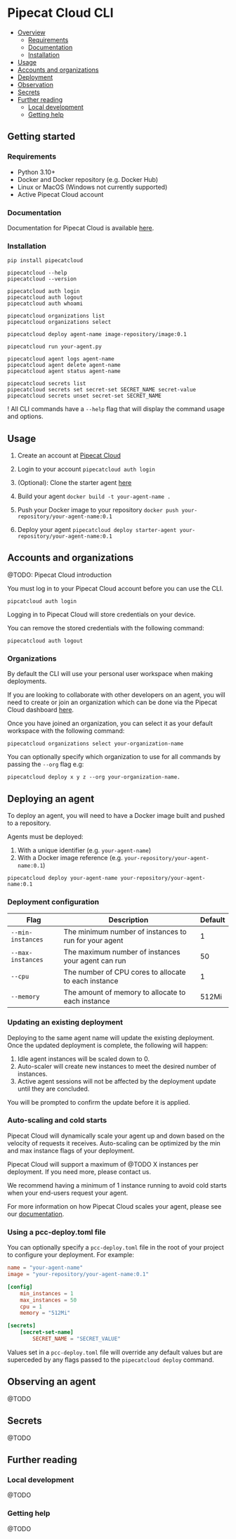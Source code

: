 # Pipecat Cloud CLI

- [Overview](#getting-started)
    - [Requirements](#requirements)
    - [Documentation](#documentation)
    - [Installation](#installation)
- [Usage](#usage)
- [Accounts and organizations](#accounts-and-organizations)
- [Deployment](#deploying-an-agent)
- [Observation](#observing-an-agent)
- [Secrets](#secrets)
- [Further reading](#further-reading)
    - [Local development](#local-development)
    - [Getting help](#getting-help)

## Getting started

### Requirements

- Python 3.10+
- Docker and Docker repository (e.g. Docker Hub)
- Linux or MacOS (Windows not currently supported)
- Active Pipecat Cloud account

### Documentation

Documentation for Pipecat Cloud is available [here](https://pipecat.cloud/docs).

### Installation

```shell
pip install pipecatcloud

pipecatcloud --help
pipecatcloud --version

pipecatcloud auth login
pipecatcloud auth logout
pipecatcloud auth whoami

pipecatcloud organizations list
pipecatcloud organizations select

pipecatcloud deploy agent-name image-repository/image:0.1

pipecatcloud run your-agent.py

pipecatcloud agent logs agent-name
pipecatcloud agent delete agent-name
pipecatcloud agent status agent-name

pipecatcloud secrets list
pipecatcloud secrets set secret-set SECRET_NAME secret-value
pipecatcloud secrets unset secret-set SECRET_NAME
```

! All CLI commands have a `--help` flag that will display the command usage and options.

## Usage

1. Create an account at [Pipecat Cloud](https://pipecat.cloud)

2. Login to your account `pipecatcloud auth login`

3. (Optional): Clone the starter agent [here](https://github.com/pipecat-ai/pipecat-cloud-starter-agent)

4. Build your agent `docker build -t your-agent-name .`

5. Push your Docker image to your repository `docker push your-repository/your-agent-name:0.1`

6. Deploy your agent `pipecatcloud deploy starter-agent your-repository/your-agent-name:0.1`


## Accounts and organizations

@TODO: Pipecat Cloud introduction

You must log in to your Pipecat Cloud account before you can use the CLI.

`pipcatcloud auth login` 

Logging in to Pipecat Cloud will store credentials on your device.

You can remove the stored credentials with the following command:

`pipecatcloud auth logout`

### Organizations

By default the CLI will use your personal user workspace when making deployments.

If you are looking to collaborate with other developers on an agent, you will need to create or join an organization which can be done via the Pipecat Cloud dashboard [here](https://pipecat.cloud/dashboard/organizations/create).

Once you have joined an organization, you can select it as your default workspace with the following command:

`pipecatcloud organizations select your-organization-name`

You can optionally specify which organization to use for all commands by passing the `--org` flag e.g:

`pipecatcloud deploy x y z --org your-organization-name.`


## Deploying an agent

To deploy an agent, you will need to have a Docker image built and pushed to a repository.

Agents must be deployed:
1. With a unique identifier (e.g. `your-agent-name`)
2. With a Docker image reference (e.g. `your-repository/your-agent-name:0.1`)

```shell
pipecatcloud deploy your-agent-name your-repository/your-agent-name:0.1
```

### Deployment configuration

| Flag | Description | Default |
|------|-------------|---------|
| `--min-instances` | The minimum number of instances to run for your agent | 1 |
| `--max-instances` | The maximum number of instances your agent can run | 50 |
| `--cpu` | The number of CPU cores to allocate to each instance | 1 |
| `--memory` | The amount of memory to allocate to each instance | 512Mi |


### Updating an existing deployment

Deploying to the same agent name will update the existing deployment. Once the updated deployment is complete, the following will happen:

1. Idle agent instances will be scaled down to 0.
2. Auto-scaler will create new instances to meet the desired number of instances.
3. Active agent sessions will not be affected by the deployment update until they are concluded.

You will be prompted to confirm the update before it is applied.

### Auto-scaling and cold starts

Pipecat Cloud will dynamically scale your agent up and down based on the velocity of requests it receives. Auto-scaling can be optimized by the min and max instance flags of your deployment.

Pipecat Cloud will support a maximum of @TODO X instances per deployment. If you need more, please contact us.

We recommend having a minimum of 1 instance running to avoid cold starts when your end-users request your agent. 

For more information on how Pipecat Cloud scales your agent, please see our [documentation](https://pipecat.cloud/docs/scaling).

### Using a pcc-deploy.toml file

You can optionally specify a `pcc-deploy.toml` file in the root of your project to configure your deployment. For example:

```toml
name = "your-agent-name"
image = "your-repository/your-agent-name:0.1"

[config]
    min_instances = 1
    max_instances = 50
    cpu = 1
    memory = "512Mi"

[secrets]
    [secret-set-name]
        SECRET_NAME = "SECRET_VALUE"
```

Values set in a `pcc-deploy.toml` file will override any default values but are superceded by any flags passed to the `pipecatcloud deploy` command.

## Observing an agent

@TODO

## Secrets

@TODO

## Further reading

### Local development

@TODO

### Getting help

@TODO